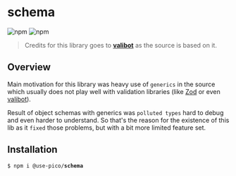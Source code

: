 # schema

![npm](https://img.shields.io/npm/v/%40use-pico%2Fschema)
![npm](https://deno.bundlejs.com/badge?q=@use-pico/schema@^2.0.0&treeshake=[*])

> Credits for this library goes to **[valibot](https://github.com/fabian-hiller/valibot)** as the source is based on it.

## Overview

Main motivation for this library was heavy use of `generics` in the source which usually does not play well with validation libraries
(like [Zod](https://zod.dev/) or even [valibot](https://github.com/fabian-hiller/valibot)).

Result of object schemas with generics was `polluted types` hard to debug and even harder to understand. So that's the reason for the existence
of this lib as it `fixed` those problems, but with a bit more limited feature set.

## Installation

<tabs>
    <tab title="npm">
        <code>$ npm i @use-pico/<b>schema</b></code>
    </tab>
</tabs>
